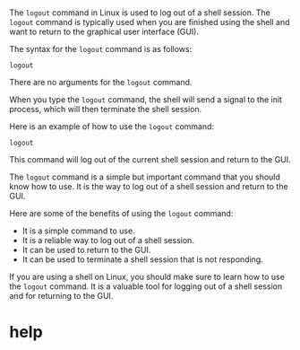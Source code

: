 # 

The `logout` command in Linux is used to log out of a shell session. The `logout` command is typically used when you are finished using the shell and want to return to the graphical user interface (GUI).

The syntax for the `logout` command is as follows:

```
logout
```

There are no arguments for the `logout` command.

When you type the `logout` command, the shell will send a signal to the init process, which will then terminate the shell session.

Here is an example of how to use the `logout` command:

```
logout
```

This command will log out of the current shell session and return to the GUI.

The `logout` command is a simple but important command that you should know how to use. It is the way to log out of a shell session and return to the GUI.

Here are some of the benefits of using the `logout` command:

* It is a simple command to use.
* It is a reliable way to log out of a shell session.
* It can be used to return to the GUI.
* It can be used to terminate a shell session that is not responding.

If you are using a shell on Linux, you should make sure to learn how to use the `logout` command. It is a valuable tool for logging out of a shell session and for returning to the GUI.



# help 

```

```
